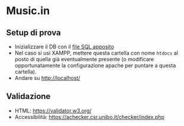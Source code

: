 # Music.in

## Setup di prova

- Inizializzare il DB con il [file SQL apposito](db/creazione_db.sql)
- Nel caso si usi XAMPP, mettere questa cartella con nome `htdocs` al posto di quella già eventualmente presente (o modificare opportunatamente la configurazione apache per puntare a questa cartella).
- Andare su <http://localhost/>

## Validazione

- HTML: https://validator.w3.org/
- Accessibilità: https://achecker.csr.unibo.it/checker/index.php
